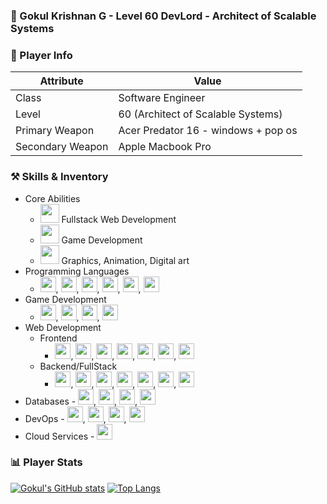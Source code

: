 ### 👾 Gokul Krishnan G - Level 60 DevLord - Architect of Scalable Systems


### 🦸 Player Info

| __Attribute__    | __Value__ |
| -------- | ------- |
| Class  | Software Engineer    |
| Level | 60 (Architect of Scalable Systems)     |
| Primary Weapon    | Acer Predator 16 - windows + pop os    |
| Secondary Weapon    | Apple Macbook Pro    |


### ⚒️ Skills & Inventory
- Core Abilities
    - <img src="https://media.giphy.com/media/WUlplcMpOCEmTGBtBW/giphy.gif" width="30"> Fullstack Web Development
    - <img src="https://media4.giphy.com/media/v1.Y2lkPTc5MGI3NjExc2Rva3kyZXJxc2o5ODdreW9kYWhieTl2cGptcTMzM2d1ZHpncjM4dCZlcD12MV9pbnRlcm5hbF9naWZfYnlfaWQmY3Q9Zw/S3thLnRWEpRwq6iDIO/giphy.gif" width="30"> Game Development
    - <img src="https://media.giphy.com/media/v1.Y2lkPTc5MGI3NjExZzUzcTZidDRzZmNwMWIyYThkejdtZzc1NWNjZ2xpYXZxZ2Rkc29tZSZlcD12MV9naWZzX3NlYXJjaCZjdD1n/d31vTpVi1LAcDvdm/giphy.gif" width="30"> Graphics, Animation, Digital art
- Programming Languages
    - <img src="https://skillicons.dev/icons?i=golang" width="25"/>, <img src="https://skillicons.dev/icons?i=python" width="25"/>, <img src="https://skillicons.dev/icons?i=javascript" width="25"/>, <img src="https://skillicons.dev/icons?i=typescript" width="25"/>, <img src="https://skillicons.dev/icons?i=cs" width="25"/>, <img src="https://skillicons.dev/icons?i=java" width="25"/>
- Game Development
    - <img src="https://skillicons.dev/icons?i=unity" width="25"/>, <img src="https://skillicons.dev/icons?i=godot" width="25"/>, <img src="https://skillicons.dev/icons?i=blender" width="25"/>, <img src="https://skillicons.dev/icons?i=ps" width="25"/>
- Web Development
  - Frontend
      - <img src="https://skillicons.dev/icons?i=react" width="25"/>, <img src="https://skillicons.dev/icons?i=redux" width="25"/>, <img src="https://skillicons.dev/icons?i=angular" width="25"/>, <img src="https://skillicons.dev/icons?i=threejs" width="25"/>, <img src="https://skillicons.dev/icons?i=html" width="25"/>, <img src="https://skillicons.dev/icons?i=css" width="25"/>, <img src="https://skillicons.dev/icons?i=tailwind" width="25"/>
  - Backend/FullStack
      - <img src="https://skillicons.dev/icons?i=golang" width="25"/>, <img src="https://skillicons.dev/icons?i=nodejs" width="25"/>, <img src="https://skillicons.dev/icons?i=django" width="25"/>, <img src="https://skillicons.dev/icons?i=flask" width="25"/>, <img src="https://skillicons.dev/icons?i=nextjs" width="25"/>, <img src="https://skillicons.dev/icons?i=dotnet" width="25"/>, <img src="https://skillicons.dev/icons?i=postman" width="25"/>
- Databases
      - <img src="https://skillicons.dev/icons?i=postgres" width="25"/>, <img src="https://skillicons.dev/icons?i=mysql" width="25"/>, <img src="https://skillicons.dev/icons?i=sqlite" width="25"/>, <img src="https://skillicons.dev/icons?i=redis" width="25"/> 
- DevOps
      - <img src="https://skillicons.dev/icons?i=jenkins" width="25"/>, <img src="https://skillicons.dev/icons?i=githubactions" width="25"/>, <img src="https://skillicons.dev/icons?i=docker" width="25"/>, <img src="https://skillicons.dev/icons?i=kubernetes" width="25"/>
- Cloud Services
      - <img src="https://skillicons.dev/icons?i=aws" width="25"/>

<!-- - AI/ML
    - <img src="https://skillicons.dev/icons?i=tensorflow" width="25"/>, <img src="https://skillicons.dev/icons?i=opencv" width="25"/>, <img src="https://skillicons.dev/icons?i=pytorch" width="25"/> -->

### 📊 Player Stats
[![Gokul's GitHub stats](https://github-readme-stats.vercel.app/api?username=gokulkrh&show_icons=true&theme=holi&hide=issues)](https://github.com/gokulkrh)
[![Top Langs](https://github-readme-stats.vercel.app/api/top-langs/?username=gokulkrh&theme=dark&layout=compact&hide_title=1)](https://github.com/gokulkrh/)
<!--
### Hello World, I'm Gokul 👋

https://media.giphy.com/media/v1.Y2lkPTc5MGI3NjExNXQ4aHQ3bGQza3ZnYXQyamhxNWY0Y202OXBtMWVwNDh4YXNweHl5dyZlcD12MV9naWZzX3NlYXJjaCZjdD1n/1ylOHgLDKw7eD8WgoB/giphy.gif

https://media.giphy.com/media/v1.Y2lkPTc5MGI3NjExZzUzcTZidDRzZmNwMWIyYThkejdtZzc1NWNjZ2xpYXZxZ2Rkc29tZSZlcD12MV9naWZzX3NlYXJjaCZjdD1n/d31vTpVi1LAcDvdm/giphy.gif
https://media1.giphy.com/media/v1.Y2lkPTc5MGI3NjExcGltdThsZ2NnZXFzZWZlczM2NGs0OXowZzNldjV1N2VoZ3RlaGRyZCZlcD12MV9pbnRlcm5hbF9naWZfYnlfaWQmY3Q9Zw/xuWkuYl33i28fIwkBM/giphy.gif
[![Gokul's GitHub stats](https://github-readme-stats.vercel.app/api?username=gokulkrh&show_icons=true&theme=holi&hide=issues)](https://github.com/gokulkrh)

<!-- <img width="" src="https://github-readme-stats.vercel.app/api/top-langs/?username=gokulkrh&theme=dark&layout=compact&hide_title=1&card_width=300" alt="Top language used in my repos" /> 

[![Top Langs](https://github-readme-stats.vercel.app/api/top-langs/?username=gokulkrh&theme=dark&layout=compact&hide_title=1)](https://github.com/gokulkrh/)


<!-- [![Top Langs](https://github-readme-stats.vercel.app/api/top-langs/?username=gokulkrh&theme=dark&hide=css,html&hide_progress=true)](https://github.com/gokulkrh/) 
if you like what i do, maybe buy me a coffee 🥺👉👈

<a href="https://www.buymeacoffee.com/#" target="_blank"><img src="https://cdn.buymeacoffee.com/buttons/v2/default-red.png" alt="Buy Me A Coffee" width="150" ></a>

### Connect with me:

[![website](./img/globe-light.svg)](https://codestackr.com#gh-light-mode-only)
[![website](./img/globe-dark.svg)](https://codestackr.com#gh-dark-mode-only)
&nbsp;&nbsp;
[![website](./img/youtube-light.svg)](https://youtube.com/codestackr#gh-light-mode-only)
[![website](./img/youtube-dark.svg)](https://youtube.com/codestackr#gh-dark-mode-only)
&nbsp;&nbsp;
[![website](./img/twitter-light.svg)](https://twitter.com/codestackr#gh-light-mode-only)
[![website](./img/twitter-dark.svg)](https://twitter.com/codestackr#gh-dark-mode-only)
&nbsp;&nbsp;
[![website](./img/linkedin-light.svg)](https://linkedin.com/in/codeSTACKr#gh-light-mode-only)
[![website](./img/linkedin-dark.svg)](https://linkedin.com/in/codeSTACKr#gh-dark-mode-only)
&nbsp;&nbsp;
[![website](./img/instagram-light.svg)](https://instagram.com/codeSTACKr#gh-light-mode-only)
[![website](./img/instagram-dark.svg)](https://instagram.com/codeSTACKr#gh-dark-mode-only)

<!--
**gokulkrh/gokulkrh** is a ✨ _special_ ✨ repository because its `README.md` (this file) appears on your GitHub profile.

Here are some ideas to get you started:

- 🔭 I’m currently working on ...
- 🌱 I’m currently learning ...
- 👯 I’m looking to collaborate on ...
- 🤔 I’m looking for help with ...
- 💬 Ask me about ...
- 📫 How to reach me: ...
- 😄 Pronouns: ...
- ⚡ Fun fact: ...
-->
